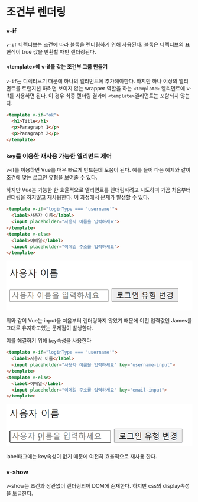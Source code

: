 # 조건부 렌더링

### v-if

`v-if` 디렉티브는 조건에 따라 블록을 렌더링하기 위해 사용된다. 블록은 디렉티브의 표현식이 true 값을 반환할 때만 렌더링된다.

#### \<template\>에 v-if를 갖는 조건부 그룹 만들기

 `v-if`는 디렉티브기 때문에 하나의 엘리먼트에 추가해야한다. 하지만 하나 이상의 엘리먼트를 트랜지션 하려면 보이지 않는 wrapper 역할을 하는 `<template>` 엘리먼트에 v-if를 사용하면 된다. 이 경우 최종 렌더링 결과에 `<template>`엘리먼트는 포함되지 않는다.

```html
<template v-if="ok">
  <h1>Title</h1>
  <p>Paragraph 1</p>
  <p>Paragraph 2</p>
</template>
```

### `key`를 이용한 재사용 가능한 엘리먼트 제어

v-if를 이용하면 Vue를 매우 빠르게 만드는데 도움이 된다. 예를 들어 다음 예제와 같이 조건에 맞는 로그인 유형을 보여줄 수 있다.

하지만 Vue는 가능한 한 효율적으로 엘리먼트를 렌더링하려고 시도하며 가끔 처음부터 렌더링을 하지않고 재사용한다. 이 과정에서 문제가 발생할 수 있다.

```html
<template v-if="loginType === 'username'">
  <label>사용자 이름</label>
  <input placeholder="사용자 이름을 입력하세요">
</template>
<template v-else>
  <label>이메일</label>
  <input placeholder="이메일 주소를 입력하세요">
</template>
```

<img src="../../2.Pictures/vue렌더링문제.gif">

위와 같이 Vue는 input을 처음부터 렌더링하지 않았기 때문에 이전 입력값인 James를 그대로 유지하고있는 문제점이 발생한다.

이를 해결하기 위해 `key`속성을 사용한다

```html
<template v-if="loginType === 'username'">
  <label>사용자 이름</label>
  <input placeholder="사용자 이름을 입력하세요" key="username-input">
</template>
<template v-else>
  <label>이메일</label>
  <input placeholder="이메일 주소를 입력하세요" key="email-input">
</template>
```

<img src="../../2.Pictures/key사용.gif">

label태그에는 key속성이 없기 때문에 여전히 효율적으로 재사용 한다.

### v-show

v-show는 조건과 상관없이 렌더링되어 DOM에 존재한다. 하지만 css의 display속성을 토글한다.























